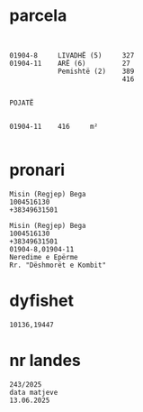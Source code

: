 # parcela

```


01904-8		LIVADHË (5) 	327
01904-11	ARË (6)	        27
		    Pemishtë (2)	389
                            416


POJATË


01904-11	416	    m²


```

# pronari

```
Misin (Regjep) Bega
1004516130
+38349631501

Misin (Regjep) Bega
1004516130
+38349631501
01904-8,01904-11
Neredime e Epërme
Rr. "Dëshmorët e Kombit"

```

# dyfishet

```
10136,19447

```


# nr landes
```
243/2025
data matjeve
13.06.2025



```
